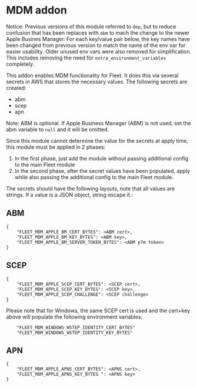 # MDM addon

Notice: Previous versions of this module referred to `dep`, but to reduce confusion that has been replaces with `abm`
to mach the change to the newer Apple Busines Manager.  For each key/value pair below, the key names have been changed
from previous version to match the name of the env var for easier usability.  Older unused env vars were also removed
for simplification.  This includes removing the need for `extra_environment_variables` completely.

This addon enables MDM functionality for Fleet. It does this via several secrets in AWS that stores the necessary values.
The following secrets are created:
- abm
- scep
- apn

Note: ABM is optional.  If Apple Business Manager (ABM) is not used, set the abm variable to `null` and it will be omitted.

Since this module cannot determine the value for the secrets at apply time, this module must be applied in 2 phases:

1. In the first phase, just add the module without passing additional config to the main Fleet module
1. In the second phase, after the secret values have been populated, apply while also passing the additional config to the main Fleet module.

The secrets should have the following layouts, note that all values are strings. If a value is a JSON object, string escape it.:
## ABM
```
{
    "FLEET_MDM_APPLE_BM_CERT_BYTES": <ABM cert>,
    "FLEET_MDM_APPLE_BM_KEY_BYTES": <ABM key>,
    "FLEET_MDM_APPLE_BM_SERVER_TOKEN_BYTES": <ABM p7m token>
}
```

## SCEP
```
{
    "FLEET_MDM_APPLE_SCEP_CERT_BYTES": <SCEP cert>,
    "FLEET_MDM_APPLE_SCEP_KEY_BYTES": <SCEP key>,
    "FLEET_MDM_APPLE_SCEP_CHALLENGE": <SCEP challenge>
}
```

Please note that for Windows, the same SCEP cert is used and the cert+key above will populate the following environment variables:
```
    "FLEET_MDM_WINDOWS_WSTEP_IDENTITY_CERT_BYTES"
    "FLEET_MDM_WINDOWS_WSTEP_IDENTITY_KEY_BYTES"
```
## APN
```
{
    "FLEET_MDM_APPLE_APNS_CERT_BYTES": <APNS cert>,
    "FLEET_MDM_APPLE_APNS_KEY_BYTES ": <APNS key>
}
```

